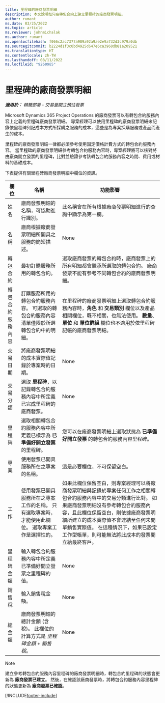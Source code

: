 ```yaml
---
title: 里程碑的廠商發票明細
description: 本文說明如何在轉包合約上建立里程碑的廠商發票明細。
author: rumant
ms.date: 03/25/2022
ms.topic: article
ms.reviewer: johnmichalak
ms.author: rumant
ms.openlocfilehash: f066c2ac7377a989a92a9ae2e9a732d3c979a0db
ms.sourcegitcommit: b2224d1f3c0bd4925d647e6ca3960db81a209521
ms.translationtype: HT
ms.contentlocale: zh-TW
ms.lasthandoff: 08/11/2022
ms.locfileid: "9260985"
---
```

# <a name="vendor-invoice-lines-for-milestones"></a>里程碑的廠商發票明細

_**適用於：** 精簡部署 - 交易至開立預估發票_

Microsoft Dynamics 365 Project Operations 的廠商發票可以有轉包合約服務內容上定義的里程碑廠商發票明細。 專案經理可以使用里程碑的廠商發票明細來記錄依里程碑列記成本方式所採購之服務的成本，這些是為專案採購服務或產品而產生的成本。

里程碑的廠商發票明細一律都必須參考使用固定價格計費方式的轉包合約服務內容。 當里程碑的廠商發票明細參考轉包合約服務內容時，專案經理將可以核對將由廠商開立發票的里程碑，比對並驗證參考該轉包合約服務內容之時間、費用或材料的基礎成本。

下表提供有關里程碑廠商發票明細中欄位的資訊。

| 欄位 | 名稱 | 功能影響 |
| --- | --- | --- |
| 姓名 | 廠商發票明細的名稱，可協助進行識別。 | 此名稱會在所有根據廠商發票明細進行的查詢中顯示為第一欄。 |
| 名稱 | 廠商根據廠商發票明細所開具之服務的簡短描述。 | None |
| 轉包合約 | 最初訂購服務所用的轉包合約。 | 選取廠商發票的轉包合約時，廠商發票上的所有明細都會繼承所選取的轉包合約。 廠商發票不能有參考不同轉包合約的廠商發票明細。 |
| 轉包合約服務內容 | 訂購服務所用的轉包合約服務內容。 可選取的轉包合約服務內容清單僅限於所選轉包合約中的明細。 | 在里程碑的廠商發票明細上選取轉包合約服務內容時，**角色** 和 **交易類別** 欄位以及產品相關欄位，既不相關，也無法使用。 **數量**、**單位** 和 **單位群組** 欄位也不適用於依里程碑記帳的廠商發票明細。 |
| 交易日期 | 將廠商發票明細的成本實際值記錄於專案時的日期。 | None |
| 交易分類 | 選取 **里程碑**，以記錄轉包合約服務內容中所定義已完成里程碑的廠商發票。 | None |
| 里程碑 | 選取相關轉包合約服務內容中所定義已標示為 **已準備好開立發票** 的里程碑。 | 您可以在廠商發票明細上選取狀態為 **已準備好開立發票** 的轉包合約服務內容里程碑。 |
| 專案 | 使用發票已開具服務所在之專案的名稱。 | 這是必要欄位，不可保留空白。 |
| 工作 | 使用發票已開具服務所在之專案工作的名稱。 只有選取專案時，才能使用此欄位。 選取專案工作是選擇性的。 | 如果此欄位保留空白，則專案經理可以將廠商發票明細與記錄於專案任何工作之相關轉包合約服務內容中的交易分類進行比對。 如果廠商發票明細沒有參考轉包合約服務內容，且此欄位保留空白，則依據廠商發票明細所建立的成本實際值不會連結至任何未開單銷售實際值。 在這種情況下，如果已設定工作型帳單，則可能無法將此成本的發票開立給最終客戶。 |
| 里程碑金額 | 輸入轉包合約服務內容中所定義已準備好開立發票之里程碑的值。 | None |
| 銷售稅 | 輸入銷售稅金額。 | None |
| 總金額 | 廠商發票明細的總計金額 (含稅)。 此欄位的計算方式是 *里程碑金額* +  *銷售稅*。 | None |

> [!NOTE]
> 建立參考轉包合約服務內容里程碑的廠商發票明細時，轉包合約里程碑的狀態會更新為 **廠商發票已建立**。 然後，在確認該廠商發票時，將轉包合約服務內容里程碑的狀態更新為 **廠商發票已確認**。

[!INCLUDE[footer-include](../../includes/footer-banner.md)]
